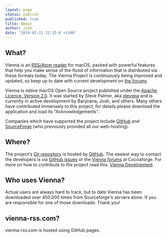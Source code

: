 ```yaml
---
layout: page
status: publish
published: true
title: About
author: josh
date: '2019-02-11 22:15:0 +1100'
---
```


## What?

Vienna is an [RSS/Atom reader](https://en.wikipedia.org/wiki/News_aggregator) for macOS, packed with powerful features that help you make sense of the flood of information that is distributed via these formats today. The Vienna Project is continuously being improved and updated, so keep up to date with current development on [the forums](https://forums.cocoaforge.com/viewforum.php?f=18).

Vienna is native macOS Open Source project published under the [Apache Licence, Version 2.0](https://www.apache.org/licenses/LICENSE-2.0). It was started by Steve Palmer, aka [stevepa](https://forums.cocoaforge.com/memberlist.php?mode=viewprofile&u=5718) and is currently in active development by Barijoana, Josh, and others. Many others have contributed immensely to this project, for details please download the application and load its "Acknowledgements".

Companies which have supported the project include [GitHub](https://www.github.com) and [SourceForge](https://www.sourceforge.net) (who previously provided all our web-hosting).

## Where?

The project's [Git repository](https://github.com/ViennaRSS/vienna-rss) is hosted by [GitHub](https://www.github.com). The easiest way to contact the developers is via [GitHub issues](https://github.com/ViennaRSS/vienna-rss/issues) or the [Vienna forums](https://forums.cocoaforge.com/viewforum.php?f=18) at Cocoaforge. For more on how to contribute to the project read this: [Vienna Development](/development).

## Who uses Vienna?

Actual users are always hard to track, but to date Vienna has been downloaded over 450.000 times from Sourceforge's servers alone. If you are responsible for one of those downloads: Thank you!

## vienna-rss.com?

vienna-rss.com is hosted using GitHub pages.
